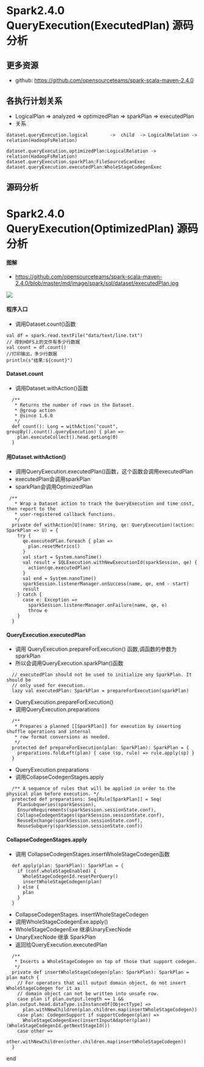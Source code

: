 # Spark2.4.0 QueryExecution(ExecutedPlan) 源码分析

## 更多资源
- github: https://github.com/opensourceteams/spark-scala-maven-2.4.0


## 各执行计划关系
 -  LogicalPlan   =>  analyzed     =>    optimizedPlan     =>    sparkPlan   =>    executedPlan 
 - 关系
 
 ```aidl
dataset.queryExecution.logical        ->  child  -> LogicalRelation ->  relation(HadoopFsRelation)

dataset.queryExecution.optimizedPlan:LogicalRelation ->  relation(HadoopFsRelation) 
dataset.queryExecution.sparkPlan:FileSourceScanExec
dataset.queryExecution.executedPlan:WholeStageCodegenExec

```

## 源码分析
# Spark2.4.0 QueryExecution(OptimizedPlan) 源码分析

#### 图解
- https://github.com/opensourceteams/spark-scala-maven-2.4.0/blob/master/md/image/spark/sql/dataset/executedPlan.jpg

![](https://github.com/opensourceteams/spark-scala-maven-2.4.0/blob/master/md/image/spark/sql/dataset/executedPlan.jpg)


#### 程序入口
- 调用Dataset.count()函数

```
val df = spark.read.textFile("data/text/line.txt")
// 得到HDFS上的文件有多少行数据
val count = df.count()
//打印输出，多少行数据
println(s"结果:${count}")
```


#### Dataset.count
- 调用Dataset.withAction()函数

```
  /**
   * Returns the number of rows in the Dataset.
   * @group action
   * @since 1.6.0
   */
  def count(): Long = withAction("count", groupBy().count().queryExecution) { plan =>
    plan.executeCollect().head.getLong(0)
  }

```


#### 用Dataset.withAction()
- 调用QueryExecution.executedPlan()函数，这个函数会调用executedPlan
- executedPlan会调用sparkPlan
- sparkPlan会调用OptimizedPlan

```
 /**
   * Wrap a Dataset action to track the QueryExecution and time cost, then report to the
   * user-registered callback functions.
   */
  private def withAction[U](name: String, qe: QueryExecution)(action: SparkPlan => U) = {
    try {
      qe.executedPlan.foreach { plan =>
        plan.resetMetrics()
      }
      val start = System.nanoTime()
      val result = SQLExecution.withNewExecutionId(sparkSession, qe) {
        action(qe.executedPlan)
      }
      val end = System.nanoTime()
      sparkSession.listenerManager.onSuccess(name, qe, end - start)
      result
    } catch {
      case e: Exception =>
        sparkSession.listenerManager.onFailure(name, qe, e)
        throw e
    }
  }
```

#### QueryExecution.executedPlan
- 调用 QueryExecution.prepareForExecution() 函数,调函数的参数为sparkPlan
- 所以会调用QueryExecution.sparkPlan()函数

```
  // executedPlan should not be used to initialize any SparkPlan. It should be
  // only used for execution.
  lazy val executedPlan: SparkPlan = prepareForExecution(sparkPlan)
```

- QueryExecution.prepareForExecution()
- 调用QueryExecution.preparations

```
  /**
   * Prepares a planned [[SparkPlan]] for execution by inserting shuffle operations and internal
   * row format conversions as needed.
   */
  protected def prepareForExecution(plan: SparkPlan): SparkPlan = {
    preparations.foldLeft(plan) { case (sp, rule) => rule.apply(sp) }
  }
```

- QueryExecution.preparations
- 调用CollapseCodegenStages.apply

```
  /** A sequence of rules that will be applied in order to the physical plan before execution. */
  protected def preparations: Seq[Rule[SparkPlan]] = Seq(
    PlanSubqueries(sparkSession),
    EnsureRequirements(sparkSession.sessionState.conf),
    CollapseCodegenStages(sparkSession.sessionState.conf),
    ReuseExchange(sparkSession.sessionState.conf),
    ReuseSubquery(sparkSession.sessionState.conf))

```

#### CollapseCodegenStages.apply
- 调用 CollapseCodegenStages.insertWholeStageCodegen函数

```
  def apply(plan: SparkPlan): SparkPlan = {
    if (conf.wholeStageEnabled) {
      WholeStageCodegenId.resetPerQuery()
      insertWholeStageCodegen(plan)
    } else {
      plan
    }
  }
```

- CollapseCodegenStages. insertWholeStageCodegen
- 调用WholeStageCodegenExe.apply()
- WholeStageCodegenExe 继承UnaryExecNode
- UnaryExecNode 继承 SparkPlan
- 返回给QueryExecution.executedPlan
 
```
  /**
   * Inserts a WholeStageCodegen on top of those that support codegen.
   */
  private def insertWholeStageCodegen(plan: SparkPlan): SparkPlan = plan match {
    // For operators that will output domain object, do not insert WholeStageCodegen for it as
    // domain object can not be written into unsafe row.
    case plan if plan.output.length == 1 && plan.output.head.dataType.isInstanceOf[ObjectType] =>
      plan.withNewChildren(plan.children.map(insertWholeStageCodegen))
    case plan: CodegenSupport if supportCodegen(plan) =>
      WholeStageCodegenExec(insertInputAdapter(plan))(WholeStageCodegenId.getNextStageId())
    case other =>
      other.withNewChildren(other.children.map(insertWholeStageCodegen))
  }

```





end